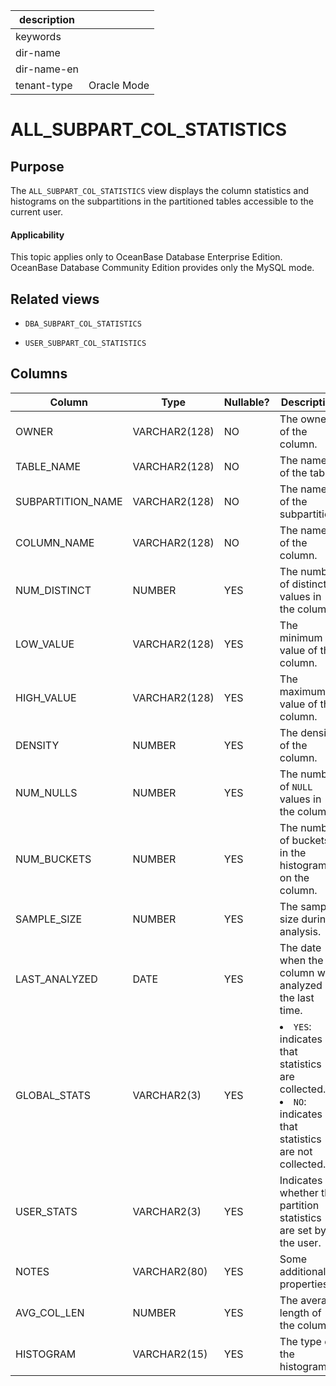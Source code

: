 |description||
|---|---|
|keywords||
|dir-name||
|dir-name-en||
|tenant-type|Oracle Mode|

# ALL_SUBPART_COL_STATISTICS

Purpose
--------------------

The `ALL_SUBPART_COL_STATISTICS` view displays the column statistics and histograms on the subpartitions in the partitioned tables accessible to the current user.

  <main id="notice" >
    <h4>Applicability</h4>
    <p>This topic applies only to OceanBase Database Enterprise Edition. OceanBase Database Community Edition provides only the MySQL mode. </p>
  </main>

Related views
----------------------

* `DBA_SUBPART_COL_STATISTICS`



* `USER_SUBPART_COL_STATISTICS`






Columns
----------------------



| Column | **Type** | **Nullable?** | **Description** |
|-------------------|---------------|----------------|----------------------------------------------------------------------------------------------------------------------------|
| OWNER | VARCHAR2(128) | NO | The owner of the column. |
| TABLE_NAME | VARCHAR2(128) | NO | The name of the table. |
| SUBPARTITION_NAME | VARCHAR2(128) | NO | The name of the subpartition. |
| COLUMN_NAME | VARCHAR2(128) | NO | The name of the column. |
| NUM_DISTINCT | NUMBER | YES | The number of distinct values in the column. |
| LOW_VALUE | VARCHAR2(128) | YES | The minimum value of the column. |
| HIGH_VALUE | VARCHAR2(128) | YES | The maximum value of the column. |
| DENSITY | NUMBER | YES | The density of the column. |
| NUM_NULLS | NUMBER | YES | The number of `NULL` values in the column. |
| NUM_BUCKETS | NUMBER | YES | The number of buckets in the histogram on the column. |
| SAMPLE_SIZE | NUMBER | YES | The sample size during analysis. |
| LAST_ANALYZED | DATE | YES | The date when the column was analyzed the last time. |
| GLOBAL_STATS | VARCHAR2(3) | YES | <li> `YES`: indicates that statistics are collected.   <li> `NO`: indicates that statistics are not collected. |
| USER_STATS | VARCHAR2(3) | YES | Indicates whether the partition statistics are set by the user. |
| NOTES | VARCHAR2(80) | YES | Some additional properties. |
| AVG_COL_LEN | NUMBER | YES | The average length of the column. |
| HISTOGRAM | VARCHAR2(15) | YES | The type of the histogram. |


